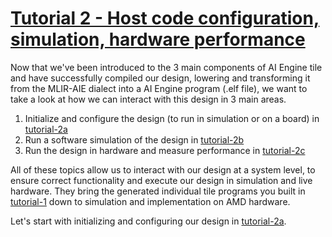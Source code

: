 <!---//===- README.md --------------------------*- Markdown -*-===//
//
// This file is licensed under the Apache License v2.0 with LLVM Exceptions.
// See https://llvm.org/LICENSE.txt for license information.
// SPDX-License-Identifier: Apache-2.0 WITH LLVM-exception
//
// Copyright (C) 2022, Advanced Micro Devices, Inc.
// 
//===----------------------------------------------------------------------===//-->
# <ins>Tutorial 2 - Host code configuration, simulation, hardware performance</ins>

Now that we've been introduced to the 3 main components of AI Engine tile and have successfully compiled our design, lowering and transforming it from the MLIR-AIE dialect into a AI Engine program (.elf file), we want to take a look at how we can interact with this design in 3 main areas.

1. Initialize and configure the design (to run in simulation or on a board) in [tutorial-2a](./tutorial-2a)
2. Run a software simulation of the design in [tutorial-2b](./tutorial-2b)
3. Run the design in hardware and measure performance in [tutorial-2c](./tutorial-2c)

All of these topics allow us to interact with our design at a system level, to ensure correct functionality and execute our design in simulation and live hardware. They bring the generated individual tile programs you built in [tutorial-1](../tutorial-1) down to simulation and implementation on AMD hardware.

Let's start with initializing and configuring our design in [tutorial-2a](./tutorial-2a).

